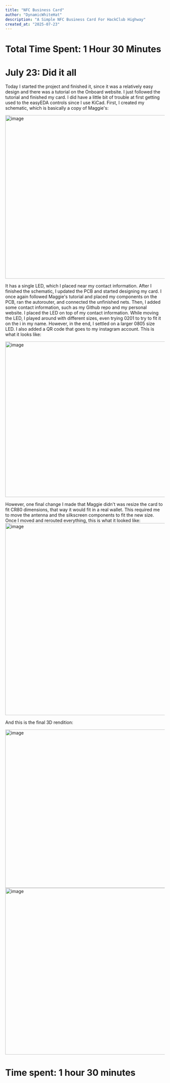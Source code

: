 ```yaml
---
title: "NFC Business Card"
author: "DynamicWhiteHat"
description: "A Simple NFC Business Card For HackClub Highway"
created_at: "2025-07-23"
---
```


# Total Time Spent: 1 Hour 30 Minutes

# July 23: Did it all

Today I started the project and finished it, since it was a relatively easy design and there was a tutorial on the Onboard website. I just followed the tutorial and finished my card. I did have a little
bit of trouble at first getting used to the easyEDA controls since I use KiCad. First, I created my schematic, which is basically a copy of Maggie's:

<img width="764" height="515" alt="image" src="https://github.com/user-attachments/assets/112c768d-2ae7-453a-82c5-451856675cb8" />

It has a single LED, which I placed near my contact information. After I finished the schematic, I updated the PCB and started designing my card. I once again followed Maggie's tutorial and placed my components on the PCB,
ran the autorouter, and connected the unfinished nets. Then, I added some contact information, such as my Github repo and my personal website. I placed the LED on top of my contact information. While moving the LED,
I played around with different sizes, even trying 0201 to try to fit it on the i in my name. However, in the end, I settled on a larger 0805 size LED. I also added a QR code that goes to my instagram account. This is 
what it looks like:

<img width="730" height="490" alt="image" src="https://github.com/user-attachments/assets/dd417907-2ba1-4775-8b3b-aa68fdf3b939" />


However, one final change I made that Maggie didn't was resize the card to fit CR80 dimensions, that way it would fit in a real wallet. This required me to move the antenna and the silkscreen components to fit the new size.
Once I moved and rerouted everything, this is what it looked like:
<img width="1029" height="605" alt="image" src="https://github.com/user-attachments/assets/8e3b90c0-3ce6-41f7-9305-739184f89054" />

And this is the final 3D rendition:

<img width="781" height="499" alt="image" src="https://github.com/user-attachments/assets/b42c3f5d-10e2-42b1-9657-acfc03bba9c4" />

<img width="767" height="525" alt="image" src="https://github.com/user-attachments/assets/dffedead-f3b1-48e0-9953-87e3cd025a34" />

# Time spent: 1 hour 30 minutes
